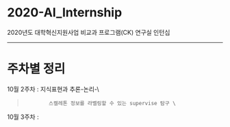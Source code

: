 # 2020-AI_Internship
2020년도 대학혁신지원사업 비교과 프로그램(CK) 연구실 인턴십

----------------------------------------------------------------------------
# 주차별 정리
10월 2주차 : 지식표현과 추론-논리-\
>             스켈레톤 정보를 라벨링할 수 있는 supervise 탐구 \
10월 3주차 : 
